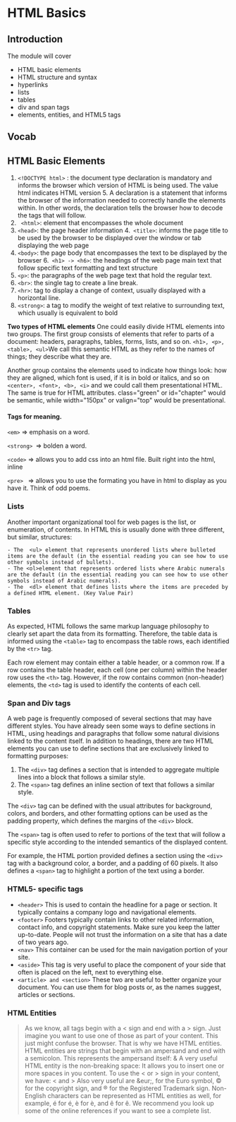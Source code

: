 # HTML Basics 
## Introduction 
The module will cover 
-	HTML basic elements
-	HTML structure and syntax
-	hyperlinks
-	lists 
-	tables
-	div and span tags 
-	elements, entities, and HTML5 tags

## Vocab

## HTML Basic Elements
1. ```<!DOCTYPE html>``` : the document type declaration is mandatory and informs the browser which version of HTML is being used. The value html indicates HTML version 5. A declaration is a statement that informs the browser of the information needed to correctly handle the elements within. In other words, the declaration tells the browser how to decode the tags that will follow. 
2. ``` <html>```: element that encompasses the whole document 
3. ```<head>```: the page header information
4.``` <title>```: informs the page title to be used by the browser to be displayed over the window or tab displaying the web page
5. ```<body>```: the page body that encompasses the text to be displayed by the browser
6.``` <h1> -> <h6>```: the headings of the web page main text that follow specific text formatting and text structure
7. ```<p>```: the paragraphs of the web page text that hold the regular text.
8. ```<br>```: the single tag to create a line break.
9. ```<hr>```: tag to display a change of context, usually displayed with a horizontal line.
10. ```<strong>```: a tag to modify the weight of text relative to surrounding text, which usually is equivalent to bold 

**Two types of HTML elements**
	One could easily divide HTML elements into two groups. The first group consists of elements that refer to parts of a document: headers, paragraphs, tables, forms, lists, and so on. ```<h1>, <p>, <table>, <ul>```We call this semantic HTML as they refer to the names of things; they describe what they are.  
	
   Another group contains the elements used to indicate how things look: how they are aligned, which font is used, if it is in bold or italics, and so on  ```<center>, <font>, <b>, <i>``` and we could call them presentational HTML. The same is true for HTML attributes.  class="green" or id="chapter" would be semantic, while width="150px" or valign="top" would be presentational.  

#### Tags for meaning. 
```<em>``` => emphasis on a word. 

```<strong> ```=> bolden a word. 

```<code>``` => allows you to add css into an html file. Built right into the html, inline 

```<pre> ``` => allows you to use the formating you have in html to display as you have it. Think of odd poems. 

### Lists
Another important organizational tool for web pages is the list, or enumeration, of contents. In HTML this is usually done with three different, but similar, structures:

	- The  <ul> element that represents unordered lists where bulleted items are the default (in the essential reading you can see how to use other symbols instead of bullets).
	- The <ol>element that represents ordered lists where Arabic numerals are the default (in the essential reading you can see how to use other symbols instead of Arabic numerals).
	- The  <dl> element that defines lists where the items are preceded by a defined HTML element. (Key Value Pair)

### Tables
As expected, HTML follows the same markup language philosophy to clearly set apart the data from its formatting. Therefore, the table data is informed using the ```<table>``` tag to encompass the table rows, each identified by the  ```<tr>```  tag.

   Each row element may contain either a table header, or a common row. If a row contains the table header, each cell (one per column) within the header row uses the ```<th>``` tag. However, if the row contains common (non-header) elements, the ```<td>``` tag is used to identify the contents of each cell.
	
	
### Span and Div tags
A web page is frequently composed of several sections that may have different styles. You have already seen some ways to define sections in HTML, using headings and paragraphs that follow some natural divisions linked to the content itself. In addition to headings, there are two HTML elements you can use to define sections that are exclusively linked to formatting purposes: 

1. The ```<div>``` tag defines a section that is intended to aggregate multiple lines into a block that follows a similar style.
2. The ```<span>``` tag defines an inline section of text that follows a similar style.
	
The ```<div>``` tag can be defined with the usual attributes for background, colors, and borders, and other formatting options can be used as the padding property, which defines the margins of the ```<div>``` block.

The ```<span>``` tag is often used to refer to portions of the text that will follow a specific style according to the intended semantics of the displayed content.

For example, the HTML portion provided defines a section using the ```<div>``` tag with a background color, a border, and a padding of 60 pixels. It also defines a ```<span>``` tag to highlight a portion of the text using a border.
	
### HTML5- specific tags 
- ```<header>``` This is used to contain the headline for a page or section. It typically contains a company logo and navigational elements.
- ```<footer>``` Footers typically contain links to other related information, contact info, and copyright statements. Make sure you keep the latter up-to-date. People will not trust the information on a site that has a date of two years ago.  
 - ```<nav>``` This container can be used for the main navigation portion of your site.  
  - ```<aside>``` This tag is very useful to place the component of your side that often is placed on the left, next to everything else.  
  - ```<article> and <section>``` These two are useful to better organize your document. You can use them for blog posts or, as the names suggest, articles or sections.  
 
### HTML Entities 
>  As we know, all tags begin with a < sign and end with a > sign. Just imagine you want to use one of those as part of your content. This just might confuse the browser. That is why we have HTML entities. HTML entities are strings that begin with an ampersand and end with a semicolon. This represents the ampersand itself: & A very useful HTML entity is the non-breaking space:   It allows you to insert one or more spaces in you content. To use the < or > sign in your content, we have: < and > Also very useful are &eur;, for the Euro symbol, © for the copyright sign, and ® for the Registered Trademark sign. Non-English characters can be represented as HTML entities as well, for example, é for é, è for è, and ê for ê. We recommend you look up some of the online references if you want to see a complete list.


